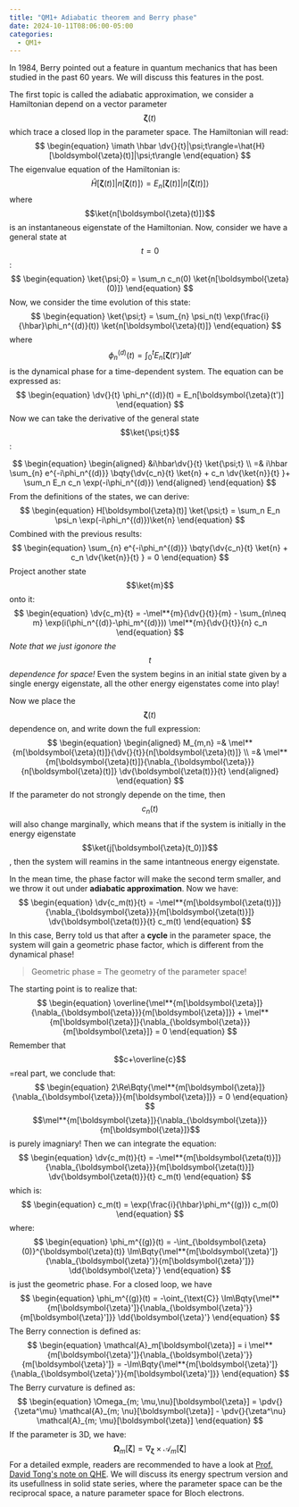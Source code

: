 ```yaml
---
title: "QM1+ Adiabatic theorem and Berry phase"
date: 2024-10-11T08:06:00-05:00
categories:
  - QM1+
---
```

In 1984, Berry pointed out a feature in quantum mechanics that has been studied in the past 60 years. We will discuss this features in the post.


The first topic is called the adiabatic approximation, we consider a Hamiltonian depend on a vector parameter $$\boldsymbol{\zeta}(t)$$ which trace a closed llop in the parameter space. The Hamiltonian will read:
$$
\begin{equation}
  \imath \hbar \dv{}{t}|\psi;t\rangle=\hat{H}[\boldsymbol{\zeta}(t)]|\psi;t\rangle
\end{equation}
$$
The eigenvalue equation of the Hamiltonian is:
$$
\begin{equation}
  \hat{H}[\boldsymbol{\zeta}(t)]|n[\boldsymbol{\zeta}(t)]\rangle=E_n[\boldsymbol{\zeta}(t)]|n[\boldsymbol{\zeta}(t)]\rangle
\end{equation}
$$
where $$\ket{n[\boldsymbol{\zeta}(t)]}$$ is an instantaneous eigenstate of the Hamiltonian. Now, consider we have a general state at $$t=0$$:
$$
\begin{equation}
  \ket{\psi;0} = \sum_n c_n(0) \ket{n[\boldsymbol{\zeta}(0)]}
\end{equation}
$$
Now, we consider the time evolution of this state:
$$
\begin{equation}
  \ket{\psi;t} = \sum_{n} \psi_n(t) \exp(\frac{i}{\hbar}\phi_n^{(d)}(t)) \ket{n[\boldsymbol{\zeta}(t)]}
\end{equation}
$$
where
$$
\begin{equation}
  \phi_n^{(d)}(t) = \int_0^t E_n[\boldsymbol{\zeta}(t')] \dd{t'}
\end{equation}
$$
is the dynamical phase for a time-dependent system. The equation can be expressed as:
$$
\begin{equation}
  \dv{}{t} \phi_n^{(d)}(t) = E_n[\boldsymbol{\zeta}(t')]
\end{equation}
$$
Now we can take the derivative of the general state $$\ket{\psi;t}$$:

$$
\begin{equation}
\begin{aligned}
  &i\hbar\dv{}{t} \ket{\psi;t} \\
  =& i\hbar \sum_{n} e^{-i\phi_n^{(d)}} \bqty{\dv{c_n}{t} \ket{n} + c_n \dv{\ket{n}}{t} }+ \sum_n E_n c_n \exp(-i\phi_n^{(d)})
\end{aligned}
\end{equation}
$$
From the definitions of the states, we can derive:
$$
\begin{equation}
  H[\boldsymbol{\zeta}(t)] \ket{\psi;t} = \sum_n E_n \psi_n \exp(-i\phi_n^{(d)})\ket{n}
\end{equation}
$$
Combined with the previous results:
$$
\begin{equation}
  \sum_{n} e^{-i\phi_n^{(d)}} \bqty{\dv{c_n}{t} \ket{n} + c_n \dv{\ket{n}}{t} } = 0
\end{equation}
$$
Project another state $$\ket{m}$$ onto it:
$$
\begin{equation}
  \dv{c_m}{t} = -\mel**{m}{\dv{}{t}}{m} - \sum_{n\neq m} \exp(i(\phi_n^{(d)}-\phi_m^{(d)})) \mel**{m}{\dv{}{t}}{n} c_n
\end{equation}
$$
*Note that we just igonore the $$t$$ dependence for space!* Even the system begins in an initial state given by a single energy eigenstate, all the other energy eigenstates come into play!


Now we place the $$\boldsymbol{\zeta}(t)$$ dependence on, and write down the full expression:
$$
\begin{equation}
\begin{aligned}
  M_{m,n} =& \mel**{m[\boldsymbol{\zeta}(t)]}{\dv{}{t}}{n[\boldsymbol{\zeta}(t)]} \\
  =& \mel**{m[\boldsymbol{\zeta}(t)]}{\nabla_{\boldsymbol{\zeta}}}{n[\boldsymbol{\zeta}(t)]} \dv{\boldsymbol{\zeta(t)}}{t}
\end{aligned}
\end{equation}
$$
If the parameter do not strongly depende on the time, then $$c_n(t)$$ will also change marginally, which means that if the system is initially in the energy eigenstate $$\ket{j[\boldsymbol{\zeta}(t_0)]}$$, then the system will reamins in the same intantneous energy eigenstate. 


In the mean time, the phase factor will make the second term smaller, and we throw it out under **adiabatic approximation**. Now we have:
$$
\begin{equation}
  \dv{c_m(t)}{t} = -\mel**{m[\boldsymbol{\zeta(t)}]}{\nabla_{\boldsymbol{\zeta}}}{m[\boldsymbol{\zeta(t)}]} \dv{\boldsymbol{\zeta(t)}}{t} c_m(t)
\end{equation}
$$
In this case, Berry told us that after a **cycle** in the parameter space, the system will gain a geometric phase factor, which is different from the dynamical phase!
> Geometric phase = The geometry of the parameter space!

The starting point is to realize that:
$$
\begin{equation}
  \overline{\mel**{m[\boldsymbol{\zeta}]}{\nabla_{\boldsymbol{\zeta}}}{m[\boldsymbol{\zeta}]}} + \mel**{m[\boldsymbol{\zeta}]}{\nabla_{\boldsymbol{\zeta}}}{m[\boldsymbol{\zeta}]} = 0
\end{equation}
$$
Remember that $$c+\overline{c}$$=real part, we conclude that:
$$
\begin{equation}
  2\Re\Bqty{\mel**{m[\boldsymbol{\zeta}]}{\nabla_{\boldsymbol{\zeta}}}{m[\boldsymbol{\zeta}]}} = 0 
\end{equation}
$$
$$\mel**{m[\boldsymbol{\zeta}]}{\nabla_{\boldsymbol{\zeta}}}{m[\boldsymbol{\zeta}]}$$ is purely imagniary! Then we can integrate the equation:
$$
\begin{equation}
  \dv{c_m(t)}{t} = -\mel**{m[\boldsymbol{\zeta(t)}]}{\nabla_{\boldsymbol{\zeta}}}{m[\boldsymbol{\zeta(t)}]} \dv{\boldsymbol{\zeta(t)}}{t} c_m(t)
\end{equation}
$$
which is:
$$
\begin{equation}
  c_m(t) = \exp(\frac{i}{\hbar}\phi_m^{(g)}) c_m(0)
\end{equation}
$$
where:
$$
\begin{equation}
  \phi_m^{(g)}(t) = -\int_{\boldsymbol{\zeta}(0)}^{\boldsymbol{\zeta}(t)} \Im\Bqty{\mel**{m[\boldsymbol{\zeta}']}{\nabla_{\boldsymbol{\zeta}'}}{m[\boldsymbol{\zeta}']}} \dd{\boldsymbol{\zeta}'}
\end{equation}
$$
is just the geometric phase. For a closed loop, we have
$$
\begin{equation}
  \phi_m^{(g)}(t) = -\oint_{\text{C}} \Im\Bqty{\mel**{m[\boldsymbol{\zeta}']}{\nabla_{\boldsymbol{\zeta}'}}{m[\boldsymbol{\zeta}']}} \dd{\boldsymbol{\zeta}'}
\end{equation}
$$
The Berry connection is defined as:
$$
\begin{equation}
  \mathcal{A}_m[\boldsymbol{\zeta}] = i \mel**{m[\boldsymbol{\zeta}']}{\nabla_{\boldsymbol{\zeta}'}}{m[\boldsymbol{\zeta}']} = -\Im\Bqty{\mel**{m[\boldsymbol{\zeta}']}{\nabla_{\boldsymbol{\zeta}'}}{m[\boldsymbol{\zeta}']}}
\end{equation}
$$
The Berry curvature is defined as:
$$
\begin{equation}
  \Omega_{m; \mu,\nu}[\boldsymbol{\zeta}] = \pdv{}{\zeta^\mu} \mathcal{A}_{m; \nu}[\boldsymbol{\zeta}] - \pdv{}{\zeta^\nu} \mathcal{A}_{m; \mu}[\boldsymbol{\zeta}]
\end{equation}
$$
If the parameter is 3D, we have:
$$
\begin{equation}
  \boldsymbol{\Omega}_{m}[\boldsymbol{\zeta}]=\nabla_{\boldsymbol{\zeta}}\times \mathcal{A}_m[\boldsymbol{\zeta}]
\end{equation}
$$
For a detailed exmple, readers are recommended to have a look at [Prof. David Tong's note on QHE](https://arxiv.org/pdf/1606.06687). We will discuss its energy spectrum version and its usefullness in solid state series, where the parameter space can be the reciprocal space, a nature parameter space for Bloch electrons.
















